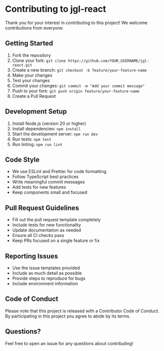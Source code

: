 # Contributing to jgl-react

Thank you for your interest in contributing to this project! We welcome contributions from everyone.

## Getting Started

1. Fork the repository
2. Clone your fork: `git clone https://github.com/YOUR_USERNAME/jgl-react.git`
3. Create a new branch: `git checkout -b feature/your-feature-name`
4. Make your changes
5. Test your changes
6. Commit your changes: `git commit -m "Add your commit message"`
7. Push to your fork: `git push origin feature/your-feature-name`
8. Create a Pull Request

## Development Setup

1. Install Node.js (version 20 or higher)
2. Install dependencies: `npm install`
3. Start the development server: `npm run dev`
4. Run tests: `npm test`
5. Run linting: `npm run lint`

## Code Style

- We use ESLint and Prettier for code formatting
- Follow TypeScript best practices
- Write meaningful commit messages
- Add tests for new features
- Keep components small and focused

## Pull Request Guidelines

- Fill out the pull request template completely
- Include tests for new functionality
- Update documentation as needed
- Ensure all CI checks pass
- Keep PRs focused on a single feature or fix

## Reporting Issues

- Use the issue templates provided
- Include as much detail as possible
- Provide steps to reproduce for bugs
- Include environment information

## Code of Conduct

Please note that this project is released with a Contributor Code of Conduct. By participating in this project you agree to abide by its terms.

## Questions?

Feel free to open an issue for any questions about contributing!